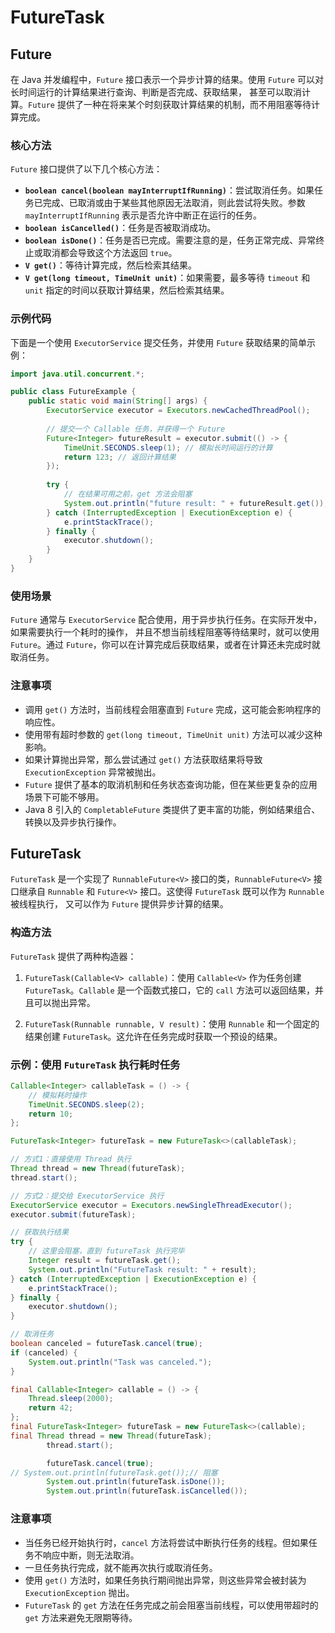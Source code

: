 # FutureTask

## Future
在 Java 并发编程中，`Future` 接口表示一个异步计算的结果。使用 `Future` 可以对长时间运行的计算结果进行查询、判断是否完成、获取结果，
甚至可以取消计算。`Future` 提供了一种在将来某个时刻获取计算结果的机制，而不用阻塞等待计算完成。

### 核心方法

`Future` 接口提供了以下几个核心方法：

- **`boolean cancel(boolean mayInterruptIfRunning)`**：尝试取消任务。如果任务已完成、已取消或由于某些其他原因无法取消，则此尝试将失败。参数 `mayInterruptIfRunning` 表示是否允许中断正在运行的任务。
- **`boolean isCancelled()`**：任务是否被取消成功。
- **`boolean isDone()`**：任务是否已完成。需要注意的是，任务正常完成、异常终止或取消都会导致这个方法返回 `true`。
- **`V get()`**：等待计算完成，然后检索其结果。
- **`V get(long timeout, TimeUnit unit)`**：如果需要，最多等待 `timeout` 和 `unit` 指定的时间以获取计算结果，然后检索其结果。

### 示例代码

下面是一个使用 `ExecutorService` 提交任务，并使用 `Future` 获取结果的简单示例：

```java
import java.util.concurrent.*;

public class FutureExample {
    public static void main(String[] args) {
        ExecutorService executor = Executors.newCachedThreadPool();
        
        // 提交一个 Callable 任务，并获得一个 Future
        Future<Integer> futureResult = executor.submit(() -> {
            TimeUnit.SECONDS.sleep(1); // 模拟长时间运行的计算
            return 123; // 返回计算结果
        });
        
        try {
            // 在结果可用之前，get 方法会阻塞
            System.out.println("future result: " + futureResult.get());
        } catch (InterruptedException | ExecutionException e) {
            e.printStackTrace();
        } finally {
            executor.shutdown();
        }
    }
}
```

### 使用场景

`Future` 通常与 `ExecutorService` 配合使用，用于异步执行任务。在实际开发中，如果需要执行一个耗时的操作，
并且不想当前线程阻塞等待结果时，就可以使用 `Future`。通过 `Future`，你可以在计算完成后获取结果，或者在计算还未完成时就取消任务。

### 注意事项

- 调用 `get()` 方法时，当前线程会阻塞直到 `Future` 完成，这可能会影响程序的响应性。
- 使用带有超时参数的 `get(long timeout, TimeUnit unit)` 方法可以减少这种影响。
- 如果计算抛出异常，那么尝试通过 `get()` 方法获取结果将导致 `ExecutionException` 异常被抛出。
- `Future` 提供了基本的取消机制和任务状态查询功能，但在某些更复杂的应用场景下可能不够用。
- Java 8 引入的 `CompletableFuture` 类提供了更丰富的功能，例如结果组合、转换以及异步执行操作。

## FutureTask
`FutureTask` 是一个实现了 `RunnableFuture<V>` 接口的类，`RunnableFuture<V>` 接口继承自 `Runnable` 和 `Future<V>` 接口。这使得 `FutureTask` 既可以作为 `Runnable` 被线程执行，
又可以作为 `Future` 提供异步计算的结果。

### 构造方法

`FutureTask` 提供了两种构造器：

1. `FutureTask(Callable<V> callable)`：使用 `Callable<V>` 作为任务创建 `FutureTask`。`Callable` 是一个函数式接口，它的 `call` 方法可以返回结果，并且可以抛出异常。

2. `FutureTask(Runnable runnable, V result)`：使用 `Runnable` 和一个固定的结果创建 `FutureTask`。这允许在任务完成时获取一个预设的结果。

### 示例：使用 `FutureTask` 执行耗时任务

``` java
Callable<Integer> callableTask = () -> {
    // 模拟耗时操作
    TimeUnit.SECONDS.sleep(2);
    return 10;
};

FutureTask<Integer> futureTask = new FutureTask<>(callableTask);

// 方式1：直接使用 Thread 执行
Thread thread = new Thread(futureTask);
thread.start();

// 方式2：提交给 ExecutorService 执行
ExecutorService executor = Executors.newSingleThreadExecutor();
executor.submit(futureTask);

// 获取执行结果
try {
    // 这里会阻塞，直到 futureTask 执行完毕
    Integer result = futureTask.get();
    System.out.println("FutureTask result: " + result);
} catch (InterruptedException | ExecutionException e) {
    e.printStackTrace();
} finally {
    executor.shutdown();
}

// 取消任务
boolean canceled = futureTask.cancel(true);
if (canceled) {
    System.out.println("Task was canceled.");
}
```
``` java
final Callable<Integer> callable = () -> {
    Thread.sleep(2000);
    return 42;
};
final FutureTask<Integer> futureTask = new FutureTask<>(callable);
final Thread thread = new Thread(futureTask);
        thread.start();

        futureTask.cancel(true);
// System.out.println(futureTask.get());// 阻塞
        System.out.println(futureTask.isDone());
        System.out.println(futureTask.isCancelled());
```
### 注意事项

- 当任务已经开始执行时，`cancel` 方法将尝试中断执行任务的线程。但如果任务不响应中断，则无法取消。
- 一旦任务执行完成，就不能再次执行或取消任务。
- 使用 `get()` 方法时，如果任务执行期间抛出异常，则这些异常会被封装为 `ExecutionException` 抛出。
- `FutureTask` 的 `get` 方法在任务完成之前会阻塞当前线程，可以使用带超时的 `get` 方法来避免无限期等待。

